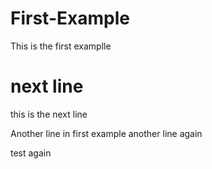 # First-Example
This is the first examplle

# next line
this is the next line

Another line in first example
another line again

test again
